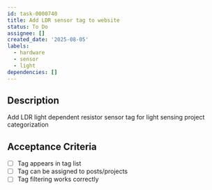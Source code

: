 ```yaml
---
id: task-0000740
title: Add LDR sensor tag to website
status: To Do
assignee: []
created_date: '2025-08-05'
labels:
  - hardware
  - sensor
  - light
dependencies: []
---
```


## Description

Add LDR light dependent resistor sensor tag for light sensing project categorization

## Acceptance Criteria

- [ ] Tag appears in tag list
- [ ] Tag can be assigned to posts/projects
- [ ] Tag filtering works correctly
